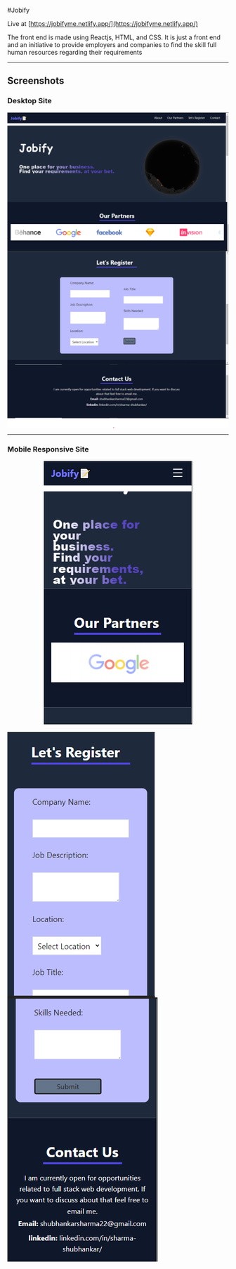 #Jobify

Live at [https://jobifyme.netlify.app/](https://jobifyme.netlify.app/)

The front end is made using Reactjs, HTML, and CSS. It is just a front end and an initiative to provide employers and companies to find the skill full human resources regarding their requirements
***
## Screenshots

### Desktop Site
<img align="center" src="https://raw.githubusercontent.com/shubhankarsharma876/Jobify/main/screenshots/About.png"/>
<br>
<img align="center" src="https://raw.githubusercontent.com/shubhankarsharma876/Jobify/main/screenshots/partners.png"/>
<br>
<img align="center" src="https://raw.githubusercontent.com/shubhankarsharma876/Jobify/main/screenshots/publish.png"/>
<br>
<img align="center" src="https://raw.githubusercontent.com/shubhankarsharma876/Jobify/main/screenshots/contact.png"/>

***
### Mobile Responsive Site
<div style="text-align:center">
    <img align="center" src="https://raw.githubusercontent.com/shubhankarsharma876/Jobify/main/screenshots/m1.png"/>
</div>

<br>
<img align="center" src="https://raw.githubusercontent.com/shubhankarsharma876/Jobify/main/screenshots/m2.png"/>
<br>
<img align="center" src="https://raw.githubusercontent.com/shubhankarsharma876/Jobify/main/screenshots/m3.png"/>
